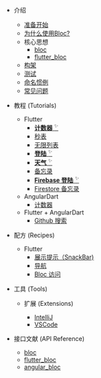 - 介绍

  - [准备开始](zh-cn/gettingstarted.md)
  - [为什么使用Bloc?](zh-cn/whybloc.md)
  - 核心思想
    - [bloc](zh-cn/coreconcepts.md)
    - [flutter_bloc](zh-cn/flutterbloccoreconcepts.md)
  - [构架](zh-cn/architecture.md)
  - [测试](zh-cn/testing.md)
  - [命名惯例](zh-cn/blocnamingconventions.md)
  - [常见问题](zh-cn/faqs.md)

- 教程 (Tutorials)

  - Flutter
    - [**计数器** <sup>✨</sup>](zh-cn/fluttercountertutorial.md)
    - [秒表](zh-cn/fluttertimertutorial.md)
    - [无限列表](zh-cn/flutterinfinitelisttutorial.md)
    - [**登陆** <sup>✨</sup>](zh-cn/flutterlogintutorial.md)
    - [**天气** <sup>✨</sup>](zh-cn/flutterweathertutorial.md)
    - [备忘录](zh-cn/fluttertodostutorial.md)
    - [**Firebase 登陆** <sup>✨</sup>](zh-cn/flutterfirebaselogintutorial.md)
    - [Firestore 备忘录](zh-cn/flutterfirestoretodostutorial.md)
  - AngularDart
    - [计数器](zh-cn/angularcountertutorial.md)
  - Flutter + AngularDart
    - [Github 搜索](zh-cn/flutterangulargithubsearch.md)

- 配方 (Recipes)

  - Flutter
    - [展示提示（SnackBar)](zh-cn/recipesfluttershowsnackbar.md)
    - [导航](zh-cn/recipesflutternavigation.md)
    - [Bloc 访问](zh-cn/recipesflutterblocaccess.md)

- 工具 (Tools)

  - 扩展 (Extensions)

    - [IntelliJ](zh-cn/blocintellijextension.md)
    - [VSCode](zh-cn/blocvscodeextension.md)

- 接口文献 (API Reference)
  - [bloc](https://pub.dev/documentation/bloc/latest/bloc/bloc-library.html)
  - [flutter_bloc](https://pub.dev/documentation/flutter_bloc/latest/flutter_bloc/flutter_bloc-library.html)
  - [angular_bloc](https://pub.dev/documentation/angular_bloc/latest/angular_dart/angular_dart-library.html)
